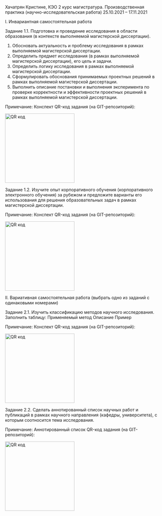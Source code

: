 Хачатрян Кристине, КЭО 2 курс магистратура.
Производственная практика (научно-исследовательская работа) 
25.10.2021 – 17.11.2021 

I. Инвариантная самостоятельная работа

Задание 1.1. Подготовка и проведение исследования в области образования (в контексте выполняемой магистерской диссертации).
1.	Обосновать актуальность и проблему исследования в рамках выполняемой магистерской диссертации.
2.	Определить предмет исследования (в рамках выполняемой магистерской диссертации), его цель и задачи. 
3.	Определить логику исследования в рамках выполняемой магистерской диссертации. 
4.	Сформулировать обоснования принимаемых проектных решений в рамках выполняемой магистерской диссертации. 
5.	Выполнить описание постановки и выполнения эксперимента по проверке корректности и эффективности проектных решений в рамках выполняемой магистерской диссертации.

Примечание: Конспект
QR-код задания (на GIT-репозиторий):
 
 <a href="http://qrcoder.ru" target="_blank"><img src="http://qrcoder.ru/code/?https%3A%2F%2Fgithub.com%2Fkristinekh1996%2F---25.10.2021-17.11.2021-%2Fblob%2Fmain%2F%C7%E0%E4%E0%ED%E8%E5%25201.1%2520%C8%D1%D0%2520%D5%E0%F7%E0%F2%F0%FF%ED%2520%CA%F0%E8%F1%F2%E8%ED%E5.docx&4&0" width="228" height="228" border="0" title="QR код"></a>

Задание 1.2. Изучите опыт корпоративного обучения (корпоративного электронного обучения) за рубежом и предложите варианты его использования для решения образовательных задач в рамках магистерской диссертации.

Примечание: Конспект
QR-код задания (на GIT-репозиторий):

<a href="http://qrcoder.ru" target="_blank"><img src="http://qrcoder.ru/code/?https%3A%2F%2Fgithub.com%2Fkristinekh1996%2F---25.10.2021-17.11.2021-%2Fblob%2Fmain%2F%C7%E0%E4%E0%ED%E8%E5%25201.2%2520%C8%D1%D0%2520%D5%E0%F7%E0%F2%F0%FF%ED%2520%CA%F0%E8%F1%F2%E8%ED%E5.docx&4&0" width="228" height="228" border="0" title="QR код"></a>

II. Вариативная самостоятельная работа
(выбрать одно из заданий с одинаковыми номерами)

Задание 2.1. Изучить классификацию методов научного исследования. Заполнить таблицу:
Применяемый метод	Описание	Пример

Примечание: Конспект 
QR-код задания (на GIT-репозиторий):

<a href="http://qrcoder.ru" target="_blank"><img src="http://qrcoder.ru/code/?https%3A%2F%2Fgithub.com%2Fkristinekh1996%2F---25.10.2021-17.11.2021-%2Fblob%2Fmain%2F%C7%E0%E4%E0%ED%E8%E5%25202.1%2520%C2%D1%D0%2520%D5%E0%F7%E0%F2%F0%FF%ED%2520%CA%F0%E8%F1%F2%E8%ED%E5.docx&4&0" width="228" height="228" border="0" title="QR код"></a>

Задание 2.2. Сделать аннотированный список научных работ и публикаций в рамках научного направления (кафедры, университета), с которым соотносится тема исследования.

Примечание: Аннотированный список
QR-код задания (на GIT-репозиторий):
 
<a href="http://qrcoder.ru" target="_blank"><img src="http://qrcoder.ru/code/?https%3A%2F%2Fgithub.com%2Fkristinekh1996%2F---25.10.2021-17.11.2021-%2Fblob%2Fmain%2F%C7%E0%E4%E0%ED%E8%E5%25202.2%2520%C2%D1%D0%2520%D5%E0%F7%E0%F2%F0%FF%ED%2520%CA%F0%E8%F1%F2%E8%ED%E5.docx&4&0" width="228" height="228" border="0" title="QR код"></a>
  
